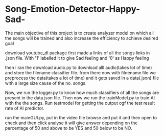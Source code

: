 # Song-Emotion-Detector-Happy-Sad-
The main objective of this project is to create analyzer model on which all the songs will be trained and also increase the efficiency to achieve desired goal

download youtube_dl package
first made a links of all the songs links in .json file. With '1' labelled it to give Sad feeling and '0' as Happy feeling

then i ran the download audio.py to download alll audio(takes lot of time) and store the filename classifier file.
from there now with filnename file we preprocess the data(takes a lot of time) and it gets saved in a data(.json) file with a large size cause of the no. songs.

Now, we run the logger.py to know how much classifiers of all the songs are present in the data.json file. Then now we run the trainModel.py to train AI with the the songs. Run testmodel for getting the output ogf the test result rate of AI predictor.

run the mainGUI.py, put in the video file browse and put it and then open to check and then click analyse it will give answer depending on the percentage of 50 and above to be YES and 50 below to be NO.
